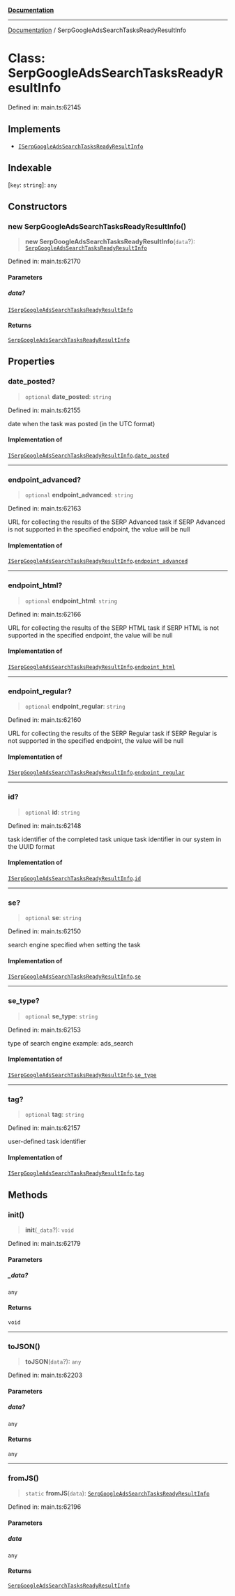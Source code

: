 [**Documentation**](../README.md)

***

[Documentation](../README.md) / SerpGoogleAdsSearchTasksReadyResultInfo

# Class: SerpGoogleAdsSearchTasksReadyResultInfo

Defined in: main.ts:62145

## Implements

- [`ISerpGoogleAdsSearchTasksReadyResultInfo`](../interfaces/ISerpGoogleAdsSearchTasksReadyResultInfo.md)

## Indexable

\[`key`: `string`\]: `any`

## Constructors

### new SerpGoogleAdsSearchTasksReadyResultInfo()

> **new SerpGoogleAdsSearchTasksReadyResultInfo**(`data`?): [`SerpGoogleAdsSearchTasksReadyResultInfo`](SerpGoogleAdsSearchTasksReadyResultInfo.md)

Defined in: main.ts:62170

#### Parameters

##### data?

[`ISerpGoogleAdsSearchTasksReadyResultInfo`](../interfaces/ISerpGoogleAdsSearchTasksReadyResultInfo.md)

#### Returns

[`SerpGoogleAdsSearchTasksReadyResultInfo`](SerpGoogleAdsSearchTasksReadyResultInfo.md)

## Properties

### date\_posted?

> `optional` **date\_posted**: `string`

Defined in: main.ts:62155

date when the task was posted (in the UTC format)

#### Implementation of

[`ISerpGoogleAdsSearchTasksReadyResultInfo`](../interfaces/ISerpGoogleAdsSearchTasksReadyResultInfo.md).[`date_posted`](../interfaces/ISerpGoogleAdsSearchTasksReadyResultInfo.md#date_posted)

***

### endpoint\_advanced?

> `optional` **endpoint\_advanced**: `string`

Defined in: main.ts:62163

URL for collecting the results of the SERP Advanced task
if SERP Advanced is not supported in the specified endpoint, the value will be null

#### Implementation of

[`ISerpGoogleAdsSearchTasksReadyResultInfo`](../interfaces/ISerpGoogleAdsSearchTasksReadyResultInfo.md).[`endpoint_advanced`](../interfaces/ISerpGoogleAdsSearchTasksReadyResultInfo.md#endpoint_advanced)

***

### endpoint\_html?

> `optional` **endpoint\_html**: `string`

Defined in: main.ts:62166

URL for collecting the results of the SERP HTML task
if SERP HTML is not supported in the specified endpoint, the value will be null

#### Implementation of

[`ISerpGoogleAdsSearchTasksReadyResultInfo`](../interfaces/ISerpGoogleAdsSearchTasksReadyResultInfo.md).[`endpoint_html`](../interfaces/ISerpGoogleAdsSearchTasksReadyResultInfo.md#endpoint_html)

***

### endpoint\_regular?

> `optional` **endpoint\_regular**: `string`

Defined in: main.ts:62160

URL for collecting the results of the SERP Regular task
if SERP Regular is not supported in the specified endpoint, the value will be null

#### Implementation of

[`ISerpGoogleAdsSearchTasksReadyResultInfo`](../interfaces/ISerpGoogleAdsSearchTasksReadyResultInfo.md).[`endpoint_regular`](../interfaces/ISerpGoogleAdsSearchTasksReadyResultInfo.md#endpoint_regular)

***

### id?

> `optional` **id**: `string`

Defined in: main.ts:62148

task identifier of the completed task
unique task identifier in our system in the UUID format

#### Implementation of

[`ISerpGoogleAdsSearchTasksReadyResultInfo`](../interfaces/ISerpGoogleAdsSearchTasksReadyResultInfo.md).[`id`](../interfaces/ISerpGoogleAdsSearchTasksReadyResultInfo.md#id)

***

### se?

> `optional` **se**: `string`

Defined in: main.ts:62150

search engine specified when setting the task

#### Implementation of

[`ISerpGoogleAdsSearchTasksReadyResultInfo`](../interfaces/ISerpGoogleAdsSearchTasksReadyResultInfo.md).[`se`](../interfaces/ISerpGoogleAdsSearchTasksReadyResultInfo.md#se)

***

### se\_type?

> `optional` **se\_type**: `string`

Defined in: main.ts:62153

type of search engine
example: ads_search

#### Implementation of

[`ISerpGoogleAdsSearchTasksReadyResultInfo`](../interfaces/ISerpGoogleAdsSearchTasksReadyResultInfo.md).[`se_type`](../interfaces/ISerpGoogleAdsSearchTasksReadyResultInfo.md#se_type)

***

### tag?

> `optional` **tag**: `string`

Defined in: main.ts:62157

user-defined task identifier

#### Implementation of

[`ISerpGoogleAdsSearchTasksReadyResultInfo`](../interfaces/ISerpGoogleAdsSearchTasksReadyResultInfo.md).[`tag`](../interfaces/ISerpGoogleAdsSearchTasksReadyResultInfo.md#tag)

## Methods

### init()

> **init**(`_data`?): `void`

Defined in: main.ts:62179

#### Parameters

##### \_data?

`any`

#### Returns

`void`

***

### toJSON()

> **toJSON**(`data`?): `any`

Defined in: main.ts:62203

#### Parameters

##### data?

`any`

#### Returns

`any`

***

### fromJS()

> `static` **fromJS**(`data`): [`SerpGoogleAdsSearchTasksReadyResultInfo`](SerpGoogleAdsSearchTasksReadyResultInfo.md)

Defined in: main.ts:62196

#### Parameters

##### data

`any`

#### Returns

[`SerpGoogleAdsSearchTasksReadyResultInfo`](SerpGoogleAdsSearchTasksReadyResultInfo.md)
